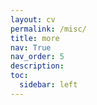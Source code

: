```yaml
---
layout: cv
permalink: /misc/
title: more
nav: True
nav_order: 5
description: 
toc:
  sidebar: left
---
```


